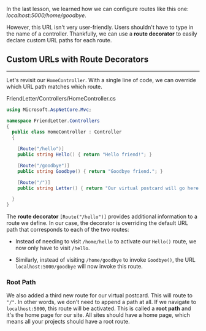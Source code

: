 In the last lesson, we learned how we can configure routes like this one: _localhost:5000/home/goodbye_.

However, this URL isn't very user-friendly. Users shouldn't have to type in the name of a controller. Thankfully, we can use a **route decorator** to easily declare custom URL paths for each route.

## Custom URLs with Route Decorators
---

Let's revisit our `HomeController`. With a single line of code, we can override which URL path matches which route.

<div class="filename">FriendLetter/Controllers/HomeController.cs</div>

```csharp
using Microsoft.AspNetCore.Mvc;

namespace FriendLetter.Controllers
{
  public class HomeController : Controller
  {

    [Route("/hello")]
    public string Hello() { return "Hello friend!"; }

    [Route("/goodbye")]
    public string Goodbye() { return "Goodbye friend."; }

    [Route("/")]
    public string Letter() { return "Our virtual postcard will go here soon!"; }

  }
}
```

The **route decorator** `[Route("/hello")]` provides additional information to a route we define. In our case, the decorator is overriding the default URL path that corresponds to each of the two routes:

* Instead of needing to visit `/home/hello` to activate our `Hello()` route, we now only have to visit `/hello`.

* Similarly, instead of visiting `/home/goodbye` to invoke `Goodbye()`, the URL `localhost:5000/goodbye` will now invoke this route.

### Root Path

We also added a third new route for our virtual postcard. This will route to `"/"`. In other words, we don't need to append a path at all. If we navigate to `localhost:5000`, this route will be activated. This is called a **root path** and it's the home page for our site. All sites should have a home page, which means all your projects should have a root route.
